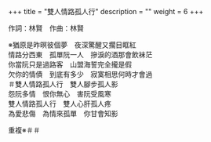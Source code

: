 +++
title = "雙人情路孤人行"
description = ""
weight = 6
+++

作詞：林賢　作曲：林賢

※猶原是昨暝彼個夢　夜深驚醒又擱目眶紅  
情路分西東　孤單阮一人　摻淚的酒那會飲袜茫  
你當阮只是過路客　山盟海誓完全攏是假  
欠你的情債　到底有多少　寂寞相思何時才會過  
＃雙人情路孤人行　雙人腳步孤人影  
怨阮多情　恨你無心　害阮受風寒  
雙人情路孤人行　雙人心肝孤人疼  
為愛悲傷　為情來孤單　你甘會知影  

重複※＃＃
